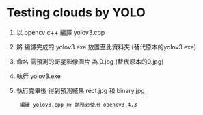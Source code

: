 # Testing clouds by YOLO

1. 以 opencv c++ 編譯 yolov3.cpp
2. 將 編譯完成的 yolov3.exe 放置至此資料夾 (替代原本的yolov3.exe)
3. 命名 需預測的衛星影像圖片 為 0.jpg (替代原本的0.jpg)
4. 執行 yolov3.exe
5. 執行完畢後 得到預測結果 rect.jpg 和 binary.jpg


        編譯 yolov3.cpp 時 請務必使用 opencv3.4.3
